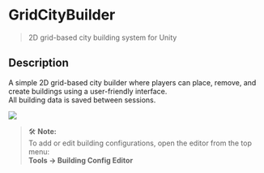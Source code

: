# GridCityBuilder
> 2D grid-based city building system for Unity

## Description  
A simple 2D grid-based city builder where players can place, remove, and create buildings using a user-friendly interface.  
All building data is saved between sessions.

![](https://github.com/Qzya256/Image/blob/78171104e8de3c232cc1dc2582bb16f947bb86b9/Image%20Sequence_001_0000.jpg)

> 🛠️ **Note:**  
> To add or edit building configurations, open the editor from the top menu:  
> **Tools → Building Config Editor**
